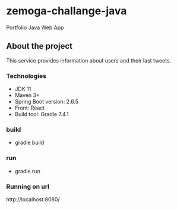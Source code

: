 # zemoga-challange-java
Portfolio Java Web App

## About the project
This service provides information about users and their last tweets.

### Technologies
- JDK 11
- Maven 3+
- Spring Boot version: 2.6.5
- Front: React
- Build tool: Gradle 7.4.1


### build
- gradle build

### run
- gradle run

### Running on url
<p>http://localhost:8080/</p>



